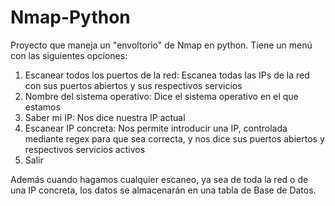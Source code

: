 # Nmap-Python

Proyecto que maneja un "envoltorio" de Nmap en python. 
Tiene un menú con las siguientes opciones:

<ol>
  <li>Escanear todos los puertos de la red: Escanea todas las IPs de la red con sus puertos abiertos y sus respectivos servicios</li>
  <li>Nombre del sistema operativo: Dice el sistema operativo en el que estamos</li>
  <li>Saber mi IP: Nos dice nuestra IP actual</li>
  <li>Escanear IP concreta: Nos permite introducir una IP, controlada mediante regex para que sea correcta, y nos dice sus puertos abiertos y respectivos servicios activos</li>
  <li>Salir</li>
</ol>

Además cuando hagamos cualquier escaneo, ya sea de toda la red o de una IP concreta, los datos se almacenarán en una tabla de Base de Datos.
